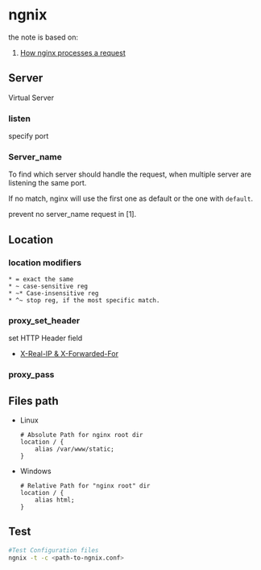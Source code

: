 # ngnix

the note is based on:
1. [How nginx processes a request](http://nginx.org/en/docs/http/request_processing.html)

## Server

Virtual Server

### listen

specify port

### Server_name

To find which server should handle the request, when multiple server are
listening the same port.

If no match, nginx will use the first one as default or the one with `default`.

prevent no server_name request in \[1\].

## Location

### location modifiers
    * = exact the same
    * ~ case-sensitive reg
    * ~* Case-insensitive reg
    * ^~ stop reg, if the most specific match.

### proxy_set_header

set HTTP Header field

* [X-Real-IP & X-Forwarded-For](https://imququ.com/post/x-forwarded-for-header-in-http.html)

### proxy_pass

## Files path

* Linux

    ```
    # Absolute Path for nginx root dir
    location / {
        alias /var/www/static;
    }
    ```

* Windows

    ```
    # Relative Path for "nginx root" dir
    location / {
        alias html;
    }
    ```


## Test

```bash
#Test Configuration files
ngnix -t -c <path-to-ngnix.conf>
```
